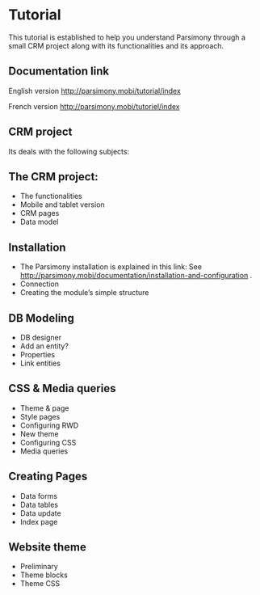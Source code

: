 Tutorial
====================

This tutorial is established to help you understand Parsimony through a small CRM project along with its functionalities and its approach.

## Documentation link

English version http://parsimony.mobi/tutorial/index

French version http://parsimony.mobi/tutoriel/index

## CRM project

Its deals with the following subjects:

## The CRM project:

* The functionalities
* Mobile and tablet version
* CRM pages
* Data model

## Installation

* The Parsimony installation is explained in this link: See http://parsimony.mobi/documentation/installation-and-configuration .
* Connection
* Creating the module’s simple structure

## DB Modeling

* DB designer
* Add an entity?
* Properties
* Link entities

## CSS & Media queries

* Theme & page
* Style pages
* Configuring RWD
* New theme
* Configuring CSS
* Media queries

## Creating Pages

* Data forms
* Data tables
* Data update
* Index page

## Website theme

* Preliminary
* Theme blocks
* Theme CSS
